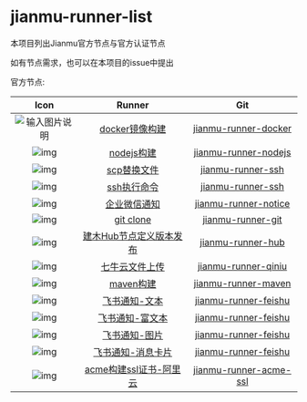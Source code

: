 # jianmu-runner-list

本项目列出Jianmu官方节点与官方认证节点

如有节点需求，也可以在本项目的issue中提出 

官方节点:  

|                             Icon                             |                            Runner                            |                             Git                              |
| :----------------------------------------------------------: | :----------------------------------------------------------: | :----------------------------------------------------------: |
| ![输入图片说明](https://img.jianmu.run/node-definition/icon/FvWtndEdOK9WmEc8WCmvKLYpy2Xv?imageView2/2/w/30/h/30/interlace/1/q/100%7CroundPic/radius/!25.5p) | [docker镜像构建](https://hub.jianmu.run/_/docker_image_build) | [jianmu-runner-docker](https://gitee.com/jianmu-runners/jianmu-runner-docker.git) |
| ![img](https://img.jianmu.run/node-definition/icon/FpON0edVLhS5j3Kgvs9i-rwljruu?imageView2/2/w/30/h/30/interlace/1/q/100%7CroundPic/radius/!25.5p) |     [nodejs构建](https://hub.jianmu.run/_/nodejs_build)      | [jianmu-runner-nodejs](https://gitee.com/jianmu-runners/jianmu-runner-nodejs.git) |
| ![img](https://img.jianmu.run/node-definition/icon/FuR2Q_RwpR-J1vBT5vQ9nhl3cRGG?imageView2/2/w/30/h/30/interlace/1/q/100%7CroundPic/radius/!25.5p) |     [scp替换文件](https://hub.jianmu.run/_/scp_resouce)      | [jianmu-runner-ssh](https://gitee.com/jianmu-runners/jianmu-runner-ssh.git) |
| ![img](https://img.jianmu.run/node-definition/icon/FuR2Q_RwpR-J1vBT5vQ9nhl3cRGG?imageView2/2/w/30/h/30/interlace/1/q/100%7CroundPic/radius/!25.5p) |       [ssh执行命令](https://hub.jianmu.run/_/ssh_cmd)        | [jianmu-runner-ssh](https://gitee.com/jianmu-runners/jianmu-runner-ssh.git) |
| ![img](https://img.jianmu.run/node-definition/icon/Fm-mFNmB-yLjzHprqYzStHx12E0t?imageView2/2/w/30/h/30/interlace/1/q/100%7CroundPic/radius/!25.5p) |     [企业微信通知](https://hub.jianmu.run/_/qywx_notice)     | [jianmu-runner-notice](https://gitee.com/jianmu-runners/jianmu-runner-notice.git) |
| ![img](https://img.jianmu.run/node-definition/icon/FikR5g_gILRZjr-olpMqypjhfuj3?imageView2/2/w/30/h/30/interlace/1/q/100%7CroundPic/radius/!25.5p) |       [git clone](https://hub.jianmu.run/_/git_clone)        | [jianmu-runner-git](https://gitee.com/jianmu-runners/jianmu-runner-git.git) |
| ![img](https://img.jianmu.run/node-definition/icon/FuldakfWy16et8gfoLhrhqjmrFgA?imageView2/2/w/30/h/30/interlace/1/q/100%7CroundPic/radius/!25.5p) | [建木Hub节点定义版本发布](https://hub.jianmu.run/_/hub_publish) | [jianmu-runner-hub](https://gitee.com/jianmu-runners/jianmu-runner-hub.git) |
| ![img](https://img.jianmu.run/node-definition/icon/FjLa8W_mgaQc6ZuZ_JccCyxY4wDr?imageView2/2/w/30/h/30/interlace/1/q/100%7CroundPic/radius/!25.5p) |   [七牛云文件上传](https://hub.jianmu.run/_/qiniu_upload)    | [jianmu-runner-qiniu](https://gitee.com/jianmu-runners/jianmu-runner-qiniu.git) |
| ![img](https://img.jianmu.run/node-definition/icon/FjIcOhP7DXyU8LfuoqkQ96hK7itw?imageView2/2/w/30/h/30/interlace/1/q/100%7CroundPic/radius/!25.5p) |      [maven构建](https://hub.jianmu.run/_/maven_build)       | [jianmu-runner-maven](https://gitee.com/jianmu-runners/jianmu-runner-maven.git) |
| ![img](https://img.jianmu.run/node-definition/icon/FhaFsSZDMEklnTnzLc1qcj1IWXH5?imageView2/2/w/30/h/30/interlace/1/q/100%7CroundPic/radius/!25.5p) |      [飞书通知-文本](https://hub.jianmu.run/_/feishu_notice_text)      | [jianmu-runner-feishu](https://gitee.com/jianmu-runners/jianmu-runner-feishu.git) |
| ![img](https://img.jianmu.run/node-definition/icon/FhaFsSZDMEklnTnzLc1qcj1IWXH5?imageView2/2/w/30/h/30/interlace/1/q/100%7CroundPic/radius/!25.5p) |      [飞书通知-富文本](https://hub.jianmu.run/_/feishu_notice_post)      | [jianmu-runner-feishu](https://gitee.com/jianmu-runners/jianmu-runner-feishu.git) |
| ![img](https://img.jianmu.run/node-definition/icon/FhaFsSZDMEklnTnzLc1qcj1IWXH5?imageView2/2/w/30/h/30/interlace/1/q/100%7CroundPic/radius/!25.5p) |      [飞书通知-图片](https://hub.jianmu.run/_/feishu_notice_image)      | [jianmu-runner-feishu](https://gitee.com/jianmu-runners/jianmu-runner-feishu.git) |
| ![img](https://img.jianmu.run/node-definition/icon/FhaFsSZDMEklnTnzLc1qcj1IWXH5?imageView2/2/w/30/h/30/interlace/1/q/100%7CroundPic/radius/!25.5p) |      [飞书通知-消息卡片](https://hub.jianmu.run/_/feishu_notice_interactive)      | [jianmu-runner-feishu](https://gitee.com/jianmu-runners/jianmu-runner-feishu.git) |
| ![img](https://img.jianmu.run/node-definition/icon/FhJotcreNFwAAio6zF-d75-zuCCf?imageView2/2/w/30/h/30/interlace/1/q/100%7CroundPic/radius/!25.5p) | [acme构建ssl证书-阿里云](https://hub.jianmu.run/_/acme_ssl_aliyun) | [jianmu-runner-acme-ssl](https://gitee.com/jianmu-runners/jianmu-runner-acme-ssl.git) |

